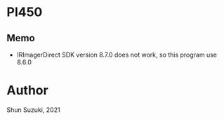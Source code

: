 # PI450

## Memo 

* IRImagerDirect SDK version 8.7.0 does not work, so this program use 8.6.0

# Author

Shun Suzuki, 2021
